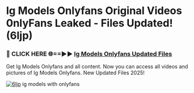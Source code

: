 # Ig Models Onlyfans Original Videos 0nlyFans Leaked - Files Updated! (6ljp)

<h3>🔴 CLICK HERE 🌐==►► <a href="https://best4dudes.click/HH4t6V" rel="nofollow">Ig Models Onlyfans Updated Files</a></h3>

Get Ig Models Onlyfans and all content. Now you can access all videos and pictures of Ig Models Onlyfans. New Updated Files 2025!

[![6ljp](https://github.com/user-attachments/assets/8c521d6e-e6e3-4a75-9320-d58ab9d79d5b)](https://best4dudes.click/HH4t6V)
ig models with onlyfans